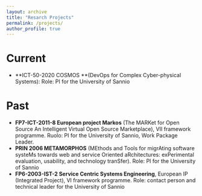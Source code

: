 ```yaml
---
layout: archive
title: "Resarch Projects"
permalink: /projects/
author_profile: true
---
```


Current
======
* **ICT-50-2020 COSMOS **(DevOps for Complex Cyber-physical Systems): Role: PI for the University of Sannio



Past
======

* **FP7-ICT-2011-8 European project Markos** (The MARKet for Open Source An Intelligent Virtual Open Source Marketplace), VII framework programme. Ruolo: PI for the University of Sannio, Work Package Leader. 
* **PRIN 2006 METAMORPHOS** (MEthods and Tools for migrAting software systeMs towards web and service Oriented aRchitectures: exPerimental evaluation, usability, and technology tranSfer). Role: PI for the University of Sannio
* **FP6-2003-IST-2 Service Centric Systems Engineering**, European IP (Integrated Project), VI framework programme. Role: contact person and technical leader for the University of Sannio
